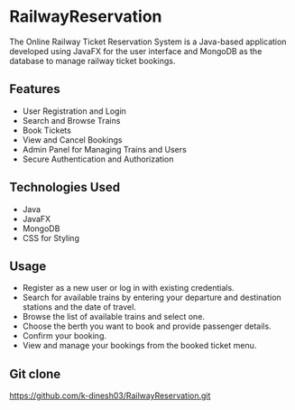 # RailwayReservation

The Online Railway Ticket Reservation System is a Java-based application developed using JavaFX for the user interface and MongoDB as the database to manage railway ticket bookings.

## Features

- User Registration and Login
- Search and Browse Trains
- Book Tickets
- View and Cancel Bookings
- Admin Panel for Managing Trains and Users
- Secure Authentication and Authorization

## Technologies Used

- Java
- JavaFX
- MongoDB
- CSS for Styling

## Usage

- Register as a new user or log in with existing credentials.
- Search for available trains by entering your departure and destination stations and the date of travel.
- Browse the list of available trains and select one.
- Choose the berth you want to book and provide passenger details.
- Confirm your booking.
- View and manage your bookings from the booked ticket menu.

## Git clone
https://github.com/k-dinesh03/RailwayReservation.git
